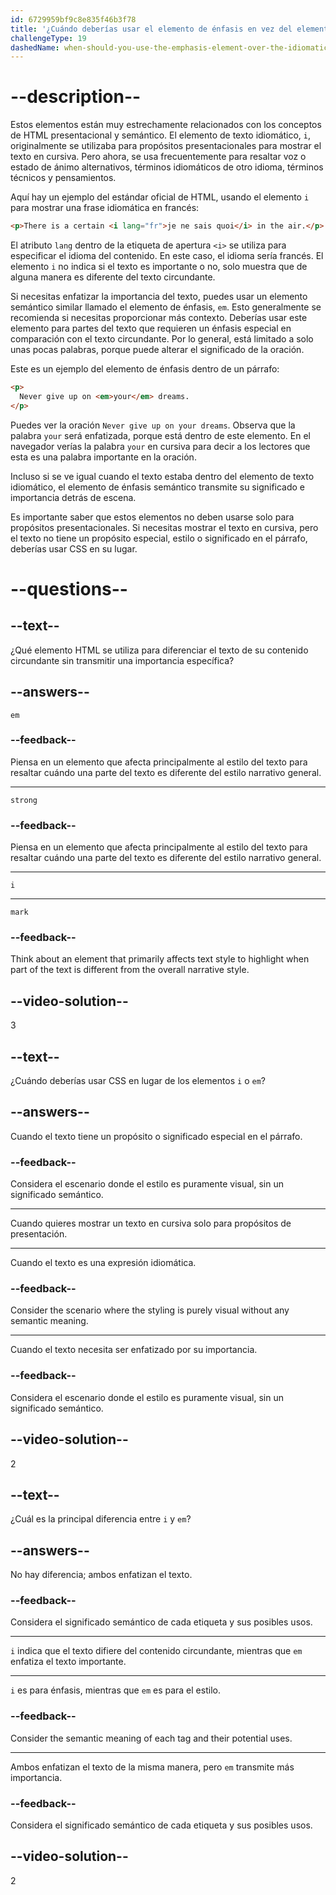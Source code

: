 ```yaml
---
id: 6729959bf9c8e835f46b3f78
title: '¿Cuándo deberías usar el elemento de énfasis en vez del elemento de texto idiomático?'
challengeType: 19
dashedName: when-should-you-use-the-emphasis-element-over-the-idiomatic-text-element
---
```


# --description--

Estos elementos están muy estrechamente relacionados con los conceptos de HTML presentacional y semántico. El elemento de texto idiomático, `i`, originalmente se utilizaba para propósitos presentacionales para mostrar el texto en cursiva. Pero ahora, se usa frecuentemente para resaltar voz o estado de ánimo alternativos, términos idiomáticos de otro idioma, términos técnicos y pensamientos.

Aquí hay un ejemplo del estándar oficial de HTML, usando el elemento `i` para mostrar una frase idiomática en francés:

```html
<p>There is a certain <i lang="fr">je ne sais quoi</i> in the air.</p>
```

El atributo `lang` dentro de la etiqueta de apertura `<i>` se utiliza para especificar el idioma del contenido. En este caso, el idioma sería francés. El elemento `i` no indica si el texto es importante o no, solo muestra que de alguna manera es diferente del texto circundante.

Si necesitas enfatizar la importancia del texto, puedes usar un elemento semántico similar llamado el elemento de énfasis, `em`. Esto generalmente se recomienda si necesitas proporcionar más contexto. Deberías usar este elemento para partes del texto que requieren un énfasis especial en comparación con el texto circundante. Por lo general, está limitado a solo unas pocas palabras, porque puede alterar el significado de la oración.

Este es un ejemplo del elemento de énfasis dentro de un párrafo:

```html
<p>
  Never give up on <em>your</em> dreams.
</p>
```

Puedes ver la oración `Never give up on your dreams`. Observa que la palabra `your` será enfatizada, porque está dentro de este elemento. En el navegador verías la palabra `your` en cursiva para decir a los lectores que esta es una palabra importante en la oración.

Incluso si se ve igual cuando el texto estaba dentro del elemento de texto idiomático, el elemento de énfasis semántico transmite su significado e importancia detrás de escena.

Es importante saber que estos elementos no deben usarse solo para propósitos presentacionales. Si necesitas mostrar el texto en cursiva, pero el texto no tiene un propósito especial, estilo o significado en el párrafo, deberías usar CSS en su lugar.

# --questions--

## --text--

¿Qué elemento HTML se utiliza para diferenciar el texto de su contenido circundante sin transmitir una importancia específica?

## --answers--

`em`

### --feedback--

Piensa en un elemento que afecta principalmente al estilo del texto para resaltar cuándo una parte del texto es diferente del estilo narrativo general.

---

`strong`

### --feedback--

Piensa en un elemento que afecta principalmente al estilo del texto para resaltar cuándo una parte del texto es diferente del estilo narrativo general.

---

`i`

---

`mark`

### --feedback--

Think about an element that primarily affects text style to highlight when part of the text is different from the overall narrative style.

## --video-solution--

3

## --text--

¿Cuándo deberías usar CSS en lugar de los elementos `i` o `em`?

## --answers--

Cuando el texto tiene un propósito o significado especial en el párrafo.

### --feedback--

Considera el escenario donde el estilo es puramente visual, sin un significado semántico.

---

Cuando quieres mostrar un texto en cursiva solo para propósitos de presentación.

---

Cuando el texto es una expresión idiomática.

### --feedback--

Consider the scenario where the styling is purely visual without any semantic meaning.

---

Cuando el texto necesita ser enfatizado por su importancia.

### --feedback--

Considera el escenario donde el estilo es puramente visual, sin un significado semántico.

## --video-solution--

2

## --text--

¿Cuál es la principal diferencia entre `i` y `em`?

## --answers--

No hay diferencia; ambos enfatizan el texto.

### --feedback--

Considera el significado semántico de cada etiqueta y sus posibles usos.

---

`i` indica que el texto difiere del contenido circundante, mientras que `em` enfatiza el texto importante.

---

`i` es para énfasis, mientras que `em` es para el estilo.

### --feedback--

Consider the semantic meaning of each tag and their potential uses.

---

Ambos enfatizan el texto de la misma manera, pero `em` transmite más importancia.

### --feedback--

Considera el significado semántico de cada etiqueta y sus posibles usos.

## --video-solution--

2
